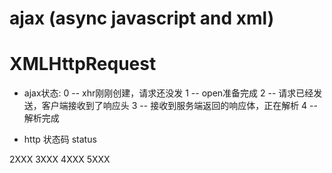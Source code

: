 # ajax (async javascript and xml)

# XMLHttpRequest
- ajax状态:
0 -- xhr刚刚创建，请求还没发
1 -- open准备完成
2 -- 请求已经发送，客户端接收到了响应头
3 -- 接收到服务端返回的响应体，正在解析 
4 -- 解析完成

- http 状态码 status

2XXX
3XXX
4XXX
5XXX